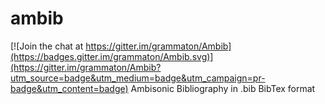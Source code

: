 # ambib

[![Join the chat at https://gitter.im/grammaton/Ambib](https://badges.gitter.im/grammaton/Ambib.svg)](https://gitter.im/grammaton/Ambib?utm_source=badge&utm_medium=badge&utm_campaign=pr-badge&utm_content=badge)
Ambisonic Bibliography in .bib BibTex format
